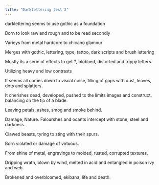 ```yaml
---
title: "Darklettering text 2"
---
```

darklettering seems to use gothic as a foundation

Born to look raw and rough and to be read secondly

Varieys from metal hardcore to chicano glamour

Merges with gothic, lettering, type, tattoo, dark scripts and brush lettering

Mostly its a serie of effects to get ?, blobbed, distorted and trippy letters.

Utilizing heavy and low contrasts

It seems all comes down to visual noise, filling of gaps with dust, leaves, dots and splatters. 

It cherishes dead, developed, pushed to the limits images and construct, balancing on the tip of a blade. 

Leaving petals, ashes, smog and smoke behind. 

Damage, Nature. Falourshes and ocants intercept with stone, steel and darkness.

Clawed beasts, tyring to sting with their spurs.

Born violated or damage of virtuous.

From shine of metal, engravings to molded, rusted, corrupted textures. 

Dripping wrath, blown by wind, melted in acid and entangled in poison ivy and web.

Brokened and overbloomed, ekibana, life and death.